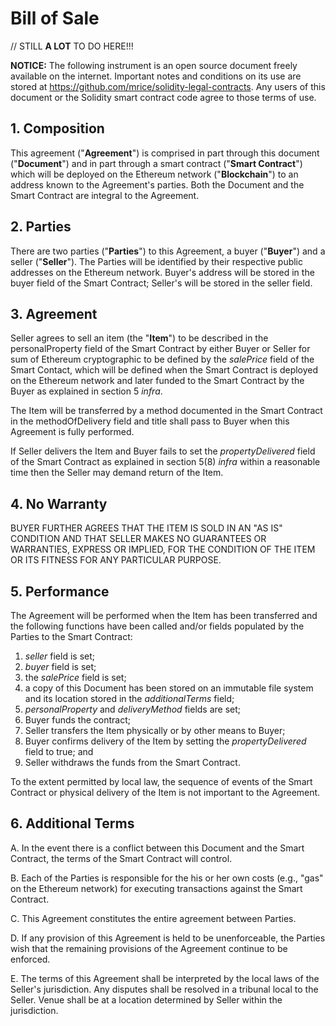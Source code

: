 
# Bill of Sale

// STILL **A LOT** TO DO HERE!!!

**NOTICE:** The following instrument is an open source document freely available on the internet.  Important notes and conditions on its use are stored at https://github.com/mrice/solidity-legal-contracts. Any users of this document or the Solidity smart contract code agree to those terms of use.

## 1. Composition

This agreement ("**Agreement**") is comprised in part through this document ("**Document**") and in part through a smart contract ("**Smart Contract**") which will be deployed on the Ethereum network ("**Blockchain**") to an address known to the Agreement's parties.  Both the Document and the Smart Contract are integral to the Agreement.

## 2. Parties

There are two parties ("**Parties**") to this Agreement, a buyer ("**Buyer**") and a seller ("**Seller**").  The Parties will be identified by their respective public addresses on the Ethereum network.  Buyer's address will be stored in the buyer field of the Smart Contract; Seller's will be stored in the seller field.

## 3. Agreement

Seller agrees to sell an item (the "**Item**") to be described in the personalProperty field of the Smart Contract by either Buyer or Seller for sum of Ethereum cryptographic to be defined by the *salePrice* field of the Smart Contact, which will be defined when the Smart Contract is deployed on the Ethereum network and later funded to the Smart Contract by the Buyer as explained in section 5 *infra*.

The Item will be transferred by a method documented in the Smart Contract in the methodOfDelivery field and title shall pass to Buyer when this Agreement is fully performed.

If Seller delivers the Item and Buyer fails to set the *propertyDelivered* field of the Smart Contract as explained in section 5(8) *infra* within a reasonable time then the Seller may demand return of the Item.

## 4. No Warranty

BUYER FURTHER AGREES THAT THE ITEM IS SOLD IN AN "AS IS" CONDITION AND THAT SELLER MAKES NO GUARANTEES OR WARRANTIES, EXPRESS OR IMPLIED, FOR THE CONDITION OF THE ITEM OR ITS FITNESS FOR ANY PARTICULAR PURPOSE.

## 5. Performance

The Agreement will be performed when the Item has been transferred and the following functions have been called and/or fields populated by the Parties to the Smart Contract:

1. *seller* field is set;
2. *buyer* field is set;
3. the *salePrice* field is set;
4. a copy of this Document has been stored on an immutable file system and its location stored in the *additionalTerms* field;
5. *personalProperty* and *deliveryMethod* fields are set;
6. Buyer funds the contract;
7. Seller transfers the Item physically or by other means to Buyer;
8. Buyer confirms delivery of the Item by setting the *propertyDelivered* field to true; and
9. Seller withdraws the funds from the Smart Contract.

To the extent permitted by local law, the sequence of events of the Smart Contract or physical delivery of the Item is not important to the Agreement.

## 6. Additional Terms

A. In the event there is a conflict between this Document and the Smart Contract, the terms of the Smart Contract will control.

B. Each of the Parties is responsible for the his or her own costs (e.g., "gas" on the Ethereum network) for executing transactions against the Smart Contract.

C. This Agreement constitutes the entire agreement between Parties.

D. If any provision of this Agreement is held to be unenforceable, the Parties wish that the remaining provisions of the Agreement continue to be enforced.

E. The terms of this Agreement shall be interpreted by the local laws of the Seller's jurisdiction.  Any disputes shall be resolved in a tribunal local to the Seller.  Venue shall be at a location determined by Seller within the jurisdiction.
